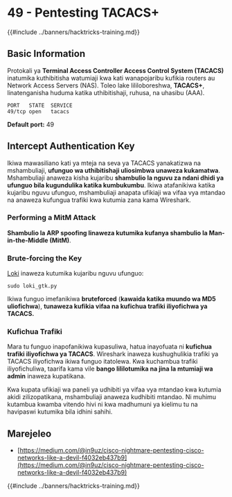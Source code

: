 # 49 - Pentesting TACACS+

{{#include ../banners/hacktricks-training.md}}

## Basic Information

Protokali ya **Terminal Access Controller Access Control System (TACACS)** inatumika kuthibitisha watumiaji kwa kati wanapojaribu kufikia routers au Network Access Servers (NAS). Toleo lake lililoboreshwa, **TACACS+**, linatenganisha huduma katika uthibitishaji, ruhusa, na uhasibu (AAA).
```
PORT   STATE  SERVICE
49/tcp open   tacacs
```
**Default port:** 49

## Intercept Authentication Key

Ikiwa mawasiliano kati ya mteja na seva ya TACACS yanakatizwa na mshambuliaji, **ufunguo wa uthibitishaji uliosimbwa unaweza kukamatwa**. Mshambuliaji anaweza kisha kujaribu **shambulio la nguvu za ndani dhidi ya ufunguo bila kugundulika katika kumbukumbu**. Ikiwa atafanikiwa katika kujaribu nguvu ufunguo, mshambuliaji anapata ufikiaji wa vifaa vya mtandao na anaweza kufungua trafiki kwa kutumia zana kama Wireshark.

### Performing a MitM Attack

**Shambulio la ARP spoofing linaweza kutumika kufanya shambulio la Man-in-the-Middle (MitM)**.

### Brute-forcing the Key

[Loki](https://c0decafe.de/svn/codename_loki/trunk/) inaweza kutumika kujaribu nguvu ufunguo:
```
sudo loki_gtk.py
```
Ikiwa funguo imefanikiwa **bruteforced** (**kawaida katika muundo wa MD5 uliofichwa**), **tunaweza kufikia vifaa na kufichua trafiki iliyofichwa ya TACACS.**

### Kufichua Trafiki

Mara tu funguo inapofanikiwa kupasuliwa, hatua inayofuata ni **kufichua trafiki iliyofichwa ya TACACS**. Wireshark inaweza kushughulikia trafiki ya TACACS iliyofichwa ikiwa funguo itatolewa. Kwa kuchambua trafiki iliyofichuliwa, taarifa kama vile **bango lililotumika na jina la mtumiaji wa admin** inaweza kupatikana.

Kwa kupata ufikiaji wa paneli ya udhibiti ya vifaa vya mtandao kwa kutumia akidi zilizopatikana, mshambuliaji anaweza kudhibiti mtandao. Ni muhimu kutambua kwamba vitendo hivi ni kwa madhumuni ya kielimu tu na havipaswi kutumika bila idhini sahihi.

## Marejeleo

- [https://medium.com/@in9uz/cisco-nightmare-pentesting-cisco-networks-like-a-devil-f4032eb437b9](https://medium.com/@in9uz/cisco-nightmare-pentesting-cisco-networks-like-a-devil-f4032eb437b9)

{{#include ../banners/hacktricks-training.md}}
